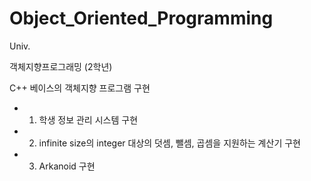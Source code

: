 # Object_Oriented_Programming
Univ.

객체지향프로그래밍 (2학년)

C++ 베이스의 객체지향 프로그램 구현

- 1) 학생 정보 관리 시스템 구현
- 2) infinite size의 integer 대상의 덧셈, 뺄셈, 곱셈을 지원하는 계산기 구현
- 3) Arkanoid 구현
